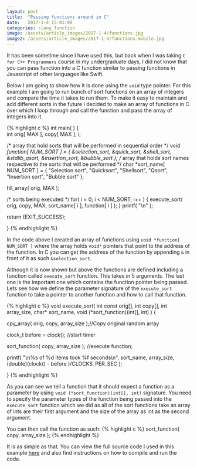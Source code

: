 ```yaml
---
layout: post
title:  "Passing functions around in C"
date:   2017-1-4 15:01:00
categories: clang function
image: /assets/article_images/2017-1-4/functions.jpg
image2: /assets/article_images/2017-1-4/functions-mobile.jpg
---
```


It has been sometime since I have used this, but back when I was taking `C for C++ Programmers` course in my undergraduate days, I did not know that you can pass function into a C function similar to passing functions in Javascript of other languages like Swift.

Below I am going to show how it is done using the `void` type pointer. For this example I am going to run bunch of sort functions on an array of integers and compare the time it takes to run them. To make it easy to maintain and add different sorts in the future I decided to make an array of functions in C over which I loop through and call the function and pass the array of integers into it.

{% highlight c %}
int main( )
{  
  int orig[ MAX ], copy[ MAX ], i;
  
  /* array that hold sorts that will be performed in sequential order */
  void *function[ NUM_SORT ] = { &selection_sort, &quick_sort, &shell_sort, 
                                 &stdlib_qsort, &insertion_sort, &bubble_sort };
  /* array that holds sort names respective to the sorts that will be 
     performed */
  char *sort_name[ NUM_SORT ] = { "Selection sort", "Quicksort", "Shellsort", 
                                  "Qsort", "Insertion sort", "Bubble sort" };
  
  fill_array( orig, MAX );
  
  /* sorts being executed */
  for( i = 0; i < NUM_SORT; i++ ) {
    execute_sort( orig, copy, MAX, sort_name[ i ], function[ i ] ); 
  }
  printf( "\n" );
  
  return (EXIT_SUCCESS);
  
}
{% endhighlight %}

In the code above I created an array of functions using `void *function[ NUM_SORT ]` where the array holds `void*` pointers that point to the address of the function. In C you can get the address of the function by appending `&` in front of it as such `&selection_sort`.

Although it is now shown but above the functions are defined including a function called `execute_sort` function. This takes in 5 arguments. The last one is the important one which contains the function pointer being passed. Lets see how we define the parameter signature of the `execute_sort` function to take a pointer to another function and how to call that function.

{% highlight c %}
void execute_sort( int const orig[], int copy[], int array_size, 
                   char* sort_name, void (*sort_function)(int[], int) ) 
{
  
  cpy_array( orig, copy, array_size );//Copy original random array
  
  clock_t before = clock(); //start timer
  
  sort_function( copy, array_size ); //execute function;
  
  printf( "\n%s of %d items took %f seconds\n", sort_name, array_size, 
          (double)(clock() - before )/CLOCKS_PER_SEC );
  
}
{% endhighlight %}

As you can see we tell a function that it should expect a function as a parameter by using `void (*sort_function)(int[], int)` signature. You need to specify the parameter types of the function being passed into the `execute_sort` function which we did as all of the sort functions take an array of ints are their first argument and the size of the array as int as the second argument.

You can then call the function as such:
{% highlight c %}
sort_function( copy, array_size );
{% endhighlight %}

It is as simple as that. You can view the full source code I used in this example [here](https://github.com/ankurp/C-Algorithms/blob/master/sorting/sorting.c) and also find instructions on how to compile and run the code.
